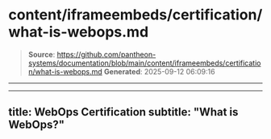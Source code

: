 # content/iframeembeds/certification/what-is-webops.md

> **Source**: https://github.com/pantheon-systems/documentation/blob/main/content/iframeembeds/certification/what-is-webops.md
> **Generated**: 2025-09-12 06:09:16

---

---
title: WebOps Certification
subtitle: "What is WebOps?"
---

<Partial file="certification-guide/what-is-webops.md" />
